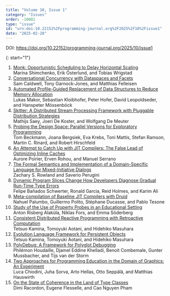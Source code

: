 ```yaml
---
title: "Volume 10, Issue 1"
category: "Issues"
order: -10001
type: "issue"
id: "urn:doi:10.22152%2Fprogramming-journal.org%2F2025%2F10%2Fissue1"
date: "2025-02-28"
---
```

DOI: <https://doi.org/10.22152/programming-journal.org/2025/10/issue1>





{: start="1"}
1. [Monk: Opportunistic Scheduling to Delay Horizontal Scaling](/2025/10/1)  
Marina Shimchenko, Erik Österlund, and Tobias Wrigstad
1. [Conversational Concurrency with Dataspaces and Facets](/2025/10/2)  
Sam Caldwell, Tony Garnock-Jones, and Matthias Felleisen
1. [Automated Profile-Guided Replacement of Data Structures to Reduce Memory Allocation](/2025/10/3)  
Lukas Makor, Sebastian Kloibhofer, Peter Hofer, David Leopoldseder, and Hanspeter Mössenböck
1. [Skitter: A Distributed Stream Processing Framework with Pluggable Distribution Strategies](/2025/10/4)  
Mathijs Saey, Joeri De Koster, and Wolfgang De Meuter
1. [Probing the Design Space: Parallel Versions for Exploratory Programming](/2025/10/5)  
Tom Beckmann, Joana Bergsiek, Eva Krebs, Toni Mattis, Stefan Ramson, Martin C. Rinard, and Robert Hirschfeld
1. [An Attempt to Catch Up with JIT Compilers: The False Lead of Optimizing Inline Caches](/2025/10/6)  
Aurore Poirier, Erven Rohou, and Manuel Serrano
1. [The Formal Semantics and Implementation of a Domain-Specific Language for Mixed-Initiative Dialogs](/2025/10/7)  
Zachary S. Rowland and Saverio Perugini
1. [Dynamic Program Slices Change How Developers Diagnose Gradual Run-Time Type Errors](/2025/10/8)  
Felipe Bañados Schwerter, Ronald Garcia, Reid Holmes, and Karim Ali
1. [Meta-compilation of Baseline JIT Compilers with Druid](/2025/10/9)  
Nahuel Palumbo, Guillermo Polito, Stéphane Ducasse, and Pablo Tesone
1. [Study of the Use of Property Probes in an Educational Setting](/2025/10/10)  
Anton Risberg Alaküla, Niklas Fors, and Emma Söderberg
1. [Consistent Distributed Reactive Programming with Retroactive Computation](/2025/10/11)  
Tetsuo Kamina, Tomoyuki Aotani, and Hidehiko Masuhara
1. [Evolution Language Framework for Persistent Objects](/2025/10/12)  
Tetsuo Kamina, Tomoyuki Aotani, and Hidehiko Masuhara
1. [PolyDebug: A Framework for Polyglot Debugging](/2025/10/13)  
Philémon Houdaille, Djamel Eddine Khelladi, Benoit Combemale, Gunter Mussbacher, and Tijs van der Storm
1. [Two Approaches for Programming Education in the Domain of Graphics: An Experiment](/2025/10/14)  
Luca Chiodini, Juha Sorva, Arto Hellas, Otto Seppälä, and Matthias Hauswirth
1. [On the State of Coherence in the Land of Type Classes](/2025/10/15)  
Dimi Racordon, Eugene Flesselle, and Cao Nguyen Pham



